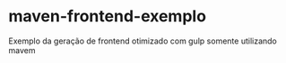 # maven-frontend-exemplo
Exemplo da geração de frontend otimizado com gulp somente utilizando mavem
